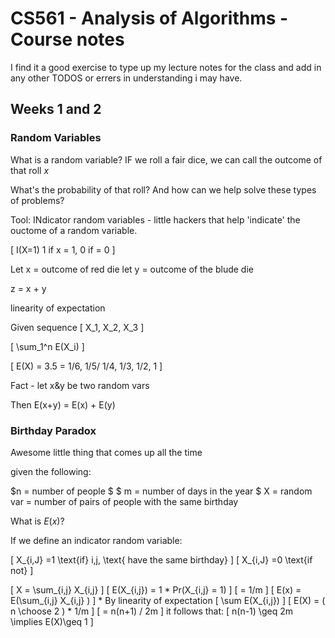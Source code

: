 # CS561 - Analysis of Algorithms - Course notes

I find it a good exercise to type up my lecture notes for the class and add in
any other TODOS or errers in understanding i may have. 


## Weeks 1 and 2

### Random Variables

What is a random variable? 
IF we roll a fair dice, we can call the outcome of that roll $x$ 

What's the probability of that roll?
And how can we help solve these types of problems?

Tool: INdicator random variables - little hackers that help 'indicate' the
ouctome of a random variable. 

\[ I(X=1) 1 if x = 1, 0 if = 0 \]


Let x = outcome of red die
let y = outcome of the blude die

z = x + y 


linearity of expectation 

Given sequence \[ X_1, X_2, X_3 \]

\[ \sum_1^n E(X_i) \]

\[ E(X) = 3.5 = 1/6, 1/5/ 1/4, 1/3, 1/2, 1 \]

Fact - let x&y be two random vars

Then E(x+y) = E(x) + E(y) 


### Birthday Paradox


Awesome little thing that comes up all the time

given the following:

$n = number of people $
$ m = number of days in the year $
X = random var = number of pairs of people with the same birthday

What is $E(x)$? 

If we define an indicator random variable:

\[ X_{i,J} =1 \text{if} i,j, \text{ have the same birthday} \]
\[ X_{i,J} =0  \text{if not} \]

\[ X = \sum_{i,j} X_{i,j} \]
\[ E(X_{i,j}) = 1 * Pr(X_{i,j} = 1) \]
\[ = 1/m \]
\[ E(x) = E(\sum_{i,j} X_{i,j} ) \] * By linearity of expectation
\[ \sum E(X_{i,j}) \]
\[ E(X) = ( n \choose 2 ) * 1/m \]
\[ = n(n+1) / 2m \]
it follows that:
\[ n(n-1) \geq 2m \implies E(X)\geq 1 \]



